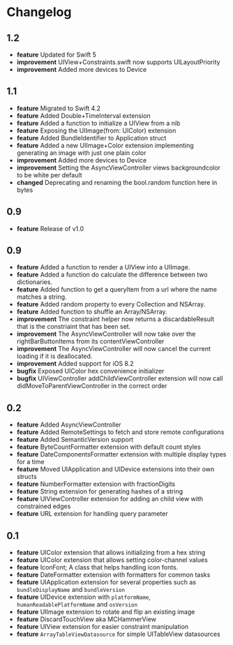 # Changelog

## 1.2
* **feature** Updated for Swift 5
* **improvement** UIView+Constraints.swift now supports UILayoutPriority
* **improvement** Added more devices to Device

## 1.1
* **feature** Migrated to Swift 4.2
* **feature** Added Double+TimeInterval extension
* **feature** Added a function to initialize a UIView from a nib
* **feature** Exposing the UIImage(from: UIColor) extension
* **feature** Added BundleIdentifier to Application struct
* **feature** Added a new UIImage+Color extension implementing generating an image with just one plain color
* **improvement** Added more devices to Device
* **improvement** Setting the AsyncViewController views backgroundcolor to be white per default
* **changed** Deprecating and renaming the bool.random function here in bytes

## 0.9
* **feature** Release of v1.0

## 0.9
* **feature** Added a function to render a UIView into a UIImage.
* **feature** Added a function do calculate the difference between two dictionaries.
* **feature** Added function to get a queryItem from a url where the name matches a string.
* **feature** Added random property to every Collection and NSArray.
* **feature** Added function to shuffle an Array/NSArray.
* **improvement** The constraint helper now returns a discardableResult that is the constriaint that has been set.
* **improvement** The AsyncViewController will now take over the rightBarButtonItems from its contentViewController
* **improvement** The AsyncViewController will now cancel the current loading if it is deallocated.
* **improvement** Added support for iOS 8.2
* **bugfix** Exposed UIColor hex convenience initializer
* **bugfix** UIViewController addChildViewController extension will now call didMoveToParentViewController in the correct order

## 0.2
* **feature** Added AsyncViewController
* **feature** Added RemoteSettings to fetch and store remote configurations
* **feature** Added SemanticVersion support
* **feature** ByteCountFormatter extension with default count styles
* **feature** DateComponentsFormatter extension with multiple display types for a time
* **feature** Moved UIApplication and UIDevice extensions into their own structs
* **feature** NumberFormatter extension with fractionDigits
* **feature** String extension for generating hashes of a string
* **feature** UIViewController extension for adding an child view with constrained edges
* **feature** URL extension for handling query parameter

## 0.1
* **feature** UIColor extension that allows initializing from a hex string
* **feature** UIColor extension that allows setting color-channel values
* **feature** IconFont; A class that helps handling icon fonts.
* **feature** DateFormatter extension with formatters for common tasks
* **feature** UIApplication extension for several properties such as `bundleDisplayName` and `bundleVersion`
* **feature** UIDevice extension with `platformName`, `humanReadablePlatformName` and `osVersion`
* **feature** UIImage extension to rotate and flip an existing image
* **feature** DiscardTouchView aka MCHammerView
* **feature** UIView extension for easier constraint manipulation
* **feature** `ArrayTableViewDatasource` for simple UITableView datasources
